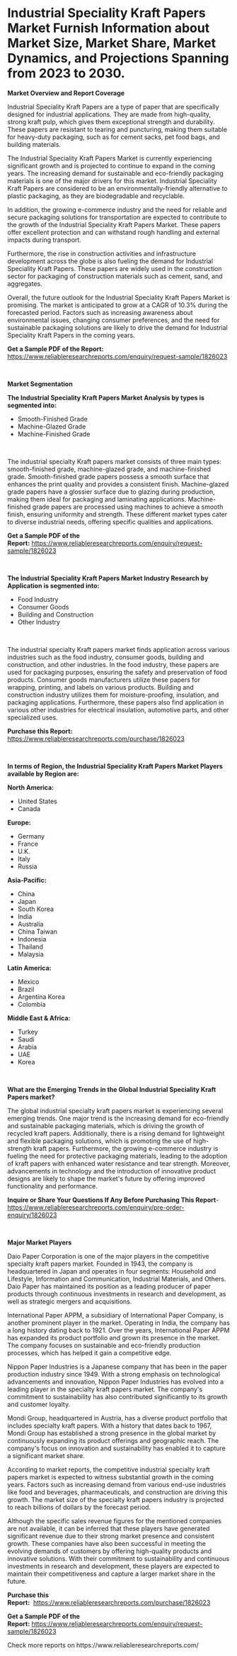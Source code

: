 <p><h1>Industrial Speciality Kraft Papers Market Furnish Information about Market Size, Market Share, Market Dynamics, and Projections Spanning from 2023 to 2030.</h1></p><p><strong>Market Overview and Report Coverage</strong></p>
<p><p>Industrial Speciality Kraft Papers are a type of paper that are specifically designed for industrial applications. They are made from high-quality, strong kraft pulp, which gives them exceptional strength and durability. These papers are resistant to tearing and puncturing, making them suitable for heavy-duty packaging, such as for cement sacks, pet food bags, and building materials.</p><p>The Industrial Speciality Kraft Papers Market is currently experiencing significant growth and is projected to continue to expand in the coming years. The increasing demand for sustainable and eco-friendly packaging materials is one of the major drivers for this market. Industrial Speciality Kraft Papers are considered to be an environmentally-friendly alternative to plastic packaging, as they are biodegradable and recyclable.</p><p>In addition, the growing e-commerce industry and the need for reliable and secure packaging solutions for transportation are expected to contribute to the growth of the Industrial Speciality Kraft Papers Market. These papers offer excellent protection and can withstand rough handling and external impacts during transport.</p><p>Furthermore, the rise in construction activities and infrastructure development across the globe is also fueling the demand for Industrial Speciality Kraft Papers. These papers are widely used in the construction sector for packaging of construction materials such as cement, sand, and aggregates.</p><p>Overall, the future outlook for the Industrial Speciality Kraft Papers Market is promising. The market is anticipated to grow at a CAGR of 10.3% during the forecasted period. Factors such as increasing awareness about environmental issues, changing consumer preferences, and the need for sustainable packaging solutions are likely to drive the demand for Industrial Speciality Kraft Papers in the coming years.</p></p>
<p><strong>Get a Sample PDF of the Report:</strong> <a href="https://www.reliableresearchreports.com/enquiry/request-sample/1826023">https://www.reliableresearchreports.com/enquiry/request-sample/1826023</a></p>
<p>&nbsp;</p>
<p><strong>Market Segmentation</strong></p>
<p><strong>The Industrial Speciality Kraft Papers Market Analysis by types is segmented into:</strong></p>
<p><ul><li>Smooth-Finished Grade</li><li>Machine-Glazed Grade</li><li>Machine-Finished Grade</li></ul></p>
<p>&nbsp;</p>
<p><p>The industrial specialty Kraft papers market consists of three main types: smooth-finished grade, machine-glazed grade, and machine-finished grade. Smooth-finished grade papers possess a smooth surface that enhances the print quality and provides a consistent finish. Machine-glazed grade papers have a glossier surface due to glazing during production, making them ideal for packaging and laminating applications. Machine-finished grade papers are processed using machines to achieve a smooth finish, ensuring uniformity and strength. These different market types cater to diverse industrial needs, offering specific qualities and applications.</p></p>
<p><strong>Get a Sample PDF of the Report:</strong>&nbsp;<a href="https://www.reliableresearchreports.com/enquiry/request-sample/1826023">https://www.reliableresearchreports.com/enquiry/request-sample/1826023</a></p>
<p>&nbsp;</p>
<p><strong>The Industrial Speciality Kraft Papers Market Industry Research by Application is segmented into:</strong></p>
<p><ul><li>Food Industry</li><li>Consumer Goods</li><li>Building and Construction</li><li>Other Industry</li></ul></p>
<p>&nbsp;</p>
<p><p>The industrial specialty Kraft papers market finds application across various industries such as the food industry, consumer goods, building and construction, and other industries. In the food industry, these papers are used for packaging purposes, ensuring the safety and preservation of food products. Consumer goods manufacturers utilize these papers for wrapping, printing, and labels on various products. Building and construction industry utilizes them for moisture-proofing, insulation, and packaging applications. Furthermore, these papers also find application in various other industries for electrical insulation, automotive parts, and other specialized uses.</p></p>
<p><strong>Purchase this Report:</strong>&nbsp; <a href="https://www.reliableresearchreports.com/purchase/1826023">https://www.reliableresearchreports.com/purchase/1826023</a></p>
<p>&nbsp;</p>
<p><strong>In terms of Region, the Industrial Speciality Kraft Papers Market Players available by Region are:</strong></p>
<p>
    <p> <strong> North America: </strong>
        <ul>
            <li>United States</li>
            <li>Canada</li>
        </ul>
        </p> 
    <p> <strong> Europe: </strong>
        <ul>
            <li>Germany</li>
            <li>France</li>
            <li>U.K.</li>
            <li>Italy</li>
            <li>Russia</li>
        </ul>
        </p> 
    <p> <strong> Asia-Pacific: </strong>
        <ul>
            <li>China</li>
            <li>Japan</li>
            <li>South Korea</li>
            <li>India</li>
            <li>Australia</li>
            <li>China Taiwan</li>
            <li>Indonesia</li>
            <li>Thailand</li>
            <li>Malaysia</li>
        </ul>
        </p> 
    <p> <strong> Latin America: </strong>
        <ul>
            <li>Mexico</li>
            <li>Brazil</li>
            <li>Argentina Korea</li>
            <li>Colombia</li>
        </ul>
        </p> 
    <p> <strong> Middle East & Africa: </strong>
        <ul>
            <li>Turkey</li>
            <li>Saudi</li>
            <li>Arabia</li>
            <li>UAE</li>
            <li>Korea</li>
        </ul>
    </p>
    </p>
<p>&nbsp;</p>
<p><strong>What are the Emerging Trends in the Global Industrial Speciality Kraft Papers market?</strong></p>
<p><p>The global industrial specialty kraft papers market is experiencing several emerging trends. One major trend is the increasing demand for eco-friendly and sustainable packaging materials, which is driving the growth of recycled kraft papers. Additionally, there is a rising demand for lightweight and flexible packaging solutions, which is promoting the use of high-strength kraft papers. Furthermore, the growing e-commerce industry is fueling the need for protective packaging materials, leading to the adoption of kraft papers with enhanced water resistance and tear strength. Moreover, advancements in technology and the introduction of innovative product designs are likely to shape the market's future by offering improved functionality and performance.</p></p>
<p><strong>Inquire or Share Your Questions If Any Before Purchasing This Report</strong>- <a href="https://www.reliableresearchreports.com/enquiry/pre-order-enquiry/1826023">https://www.reliableresearchreports.com/enquiry/pre-order-enquiry/1826023</a></p>
<p>&nbsp;</p>
<p><strong>Major Market Players</strong></p>
<p><p>Daio Paper Corporation is one of the major players in the competitive specialty kraft papers market. Founded in 1943, the company is headquartered in Japan and operates in four segments: Household and Lifestyle, Information and Communication, Industrial Materials, and Others. Daio Paper has maintained its position as a leading producer of paper products through continuous investments in research and development, as well as strategic mergers and acquisitions.</p><p>International Paper APPM, a subsidiary of International Paper Company, is another prominent player in the market. Operating in India, the company has a long history dating back to 1921. Over the years, International Paper APPM has expanded its product portfolio and grown its presence in the market. The company focuses on sustainable and eco-friendly production processes, which has helped it gain a competitive edge.</p><p>Nippon Paper Industries is a Japanese company that has been in the paper production industry since 1949. With a strong emphasis on technological advancements and innovation, Nippon Paper Industries has evolved into a leading player in the specialty kraft papers market. The company's commitment to sustainability has also contributed significantly to its growth and customer loyalty.</p><p>Mondi Group, headquartered in Austria, has a diverse product portfolio that includes specialty kraft papers. With a history that dates back to 1967, Mondi Group has established a strong presence in the global market by continuously expanding its product offerings and geographic reach. The company's focus on innovation and sustainability has enabled it to capture a significant market share.</p><p>According to market reports, the competitive industrial specialty kraft papers market is expected to witness substantial growth in the coming years. Factors such as increasing demand from various end-use industries like food and beverages, pharmaceuticals, and construction are driving this growth. The market size of the specialty kraft papers industry is projected to reach billions of dollars by the forecast period.</p><p>Although the specific sales revenue figures for the mentioned companies are not available, it can be inferred that these players have generated significant revenue due to their strong market presence and consistent growth. These companies have also been successful in meeting the evolving demands of customers by offering high-quality products and innovative solutions. With their commitment to sustainability and continuous investments in research and development, these players are expected to maintain their competitiveness and capture a larger market share in the future.</p></p>
<p><strong>Purchase this Report:</strong>&nbsp;&nbsp;<a href="https://www.reliableresearchreports.com/purchase/1826023">https://www.reliableresearchreports.com/purchase/1826023</a></p>
<p></p>
<p><strong>Get a Sample PDF of the Report:</strong>&nbsp;<a href="https://www.reliableresearchreports.com/enquiry/request-sample/1826023">https://www.reliableresearchreports.com/enquiry/request-sample/1826023</a></p>
<p>Check more reports on https://www.reliableresearchreports.com/</p>